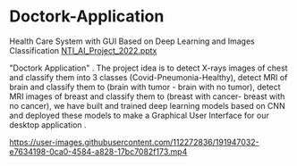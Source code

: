 # Doctork-Application
Health Care System with GUI Based on Deep Learning and Images Classification
[NTI_AI_Project_2022.pptx](https://github.com/Sarah-Hesham-2022/Doctork-Application/files/9631787/NTI_AI_Project_2022.pptx)

"Doctork Application" . The project idea is to detect X-rays images of chest and classify them into 3 classes (Covid-Pneumonia-Healthy), detect MRI of brain and classify them to (brain with tumor - brain with no tumor), detect MRI images of breast and classify them to (breast with cancer- breast with no cancer), we have built and trained deep learning models based on CNN and deployed these models to make a Graphical User Interface for our desktop application .


https://user-images.githubusercontent.com/112272836/191947032-e7634198-0ca0-4584-a828-17bc7082f173.mp4

